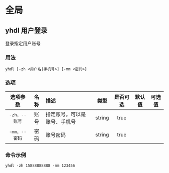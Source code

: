 # 全局

## yhdl 用户登录

登录指定用户账号

### 用法

`yhdl [-zh <用户名|手机号>] [-mm <密码>]`

### 选项

|   选项参数    | 名称 | 描述                         |  类型  | 是否可选 | 默认值 | 可选值 |
| :-----------: | :--: | :--------------------------- | :----: | :------: | :----: | :----: |
| `-zh，--账号` | 账号 | 指定账号，可以是账号、手机号 | string |   true   |        |        |
| `-mm，--密码` | 密码 | 账号密码                     | string |   true   |        |        |

### 命令示例

`yhdl -zh 15888888888 -mm 123456`
<IStockShellDemo cmd='yhdl -zh 15888888888 -mm 123456' :domains='[]' :height='480'/>
